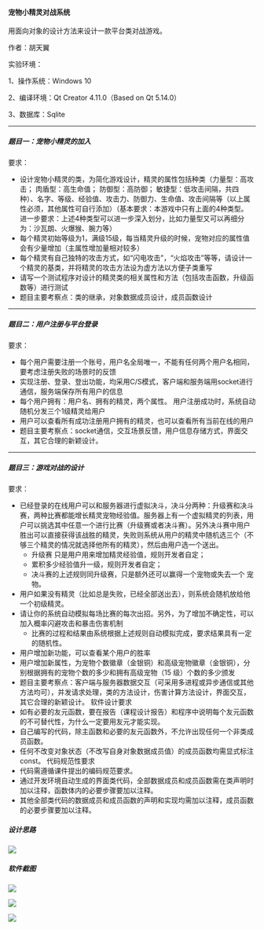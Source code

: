 #### 宠物小精灵对战系统

用面向对象的设计方法来设计一款平台类对战游戏。

作者：胡天翼

实验环境：

1、操作系统：Windows 10

2、编译环境：Qt Creator 4.11.0（Based on Qt 5.14.0）

3、数据库：Sqlite

---

##### 题目一：宠物小精灵的加入

要求：

- 设计宠物小精灵的类，为简化游戏设计，精灵的属性包括种类（力量型：高攻击； 肉盾型：高生命值； 防御型：高防御； 敏捷型：低攻击间隔，共四种）、名字、等级、经验值、攻击力、防御力、生命值、攻击间隔等（以上属性必须，其他属性可自行添加）（基本要求：本游戏中只有上面的4种类型。 进一步要求：上述4种类型可以进一步深入划分，比如力量型又可以再细分为：沙瓦朗、火爆猴、腕力等）
- 每个精灵初始等级为1，满级15级，每当精灵升级的时候，宠物对应的属性值会有少量增加（主属性增加量相对较多）
- 每个精灵有自己独特的攻击方式，如“闪电攻击”，“火焰攻击”等等，请设计一个精灵的基类，并将精灵的攻击方法设为虚方法以方便子类重写
- 请写一个测试程序对设计的精灵类的相关属性和方法（包括攻击函数，升级函数等）进行测试
- 题目主要考察点：类的继承，对象数据成员设计，成员函数设计

---

##### 题目二：用户注册与平台登录

要求：

- 每个用户需要注册一个账号，用户名全局唯一，不能有任何两个用户名相同，要考虑注册失败的场景时的反馈
- 实现注册、登录、登出功能，均采用C/S模式，客户端和服务端用socket进行通信，服务端保存所有用户的信息
- 每个用户拥有：用户名、拥有的精灵，两个属性。 用户注册成功时，系统自动随机分发三个1级精灵给用户
- 用户可以查看所有成功注册用户拥有的精灵，也可以查看所有当前在线的用户
- 题目主要考察点：socket通信，交互场景反馈，用户信息存储方式，界面交互，其它合理的新颖设计。

---

##### 题目三：游戏对战的设计

要求：

- 已经登录的在线用户可以和服务器进行虚拟决斗，决斗分两种：升级赛和决斗赛，两种比赛都能增长精灵宠物经验值。服务器上有一个虚拟精灵的列表，用户可以挑选其中任意一个进行比赛（升级赛或者决斗赛）。另外决斗赛中用户胜出可以直接获得该战胜的精灵，失败则系统从用户的精灵中随机选三个（不够三个精灵的情况就选择他所有的精灵），然后由用户选一个送出。
  - 升级赛 只是用户用来增加精灵经验值，规则开发者自定；
  - 累积多少经验值升一级，规则开发者自定；
  - 决斗赛的上述规则同升级赛，只是额外还可以赢得一个宠物或失去一个
  宠物。
- 用户如果没有精灵（比如总是失败，已经全部送出去），则系统会随机放给他一个初级精灵。
- 请让你的系统自动模拟每场比赛的每次出招。另外，为了增加不确定性，可以加入概率闪避攻击和暴击伤害机制
  - 比赛的过程和结果由系统根据上述规则自动模拟完成，要求结果具有一定的随机性。
- 用户增加新功能，可以查看某个用户的胜率
- 用户增加新属性，为宠物个数徽章（金银铜）和高级宠物徽章（金银铜），分别根据拥有的宠物个数的多少和拥有高级宠物（15 级）个数的多少颁发
- 题目主要考察点：客户端与服务器数据交互（可采用多进程或异步通信或其他方法均可），并发请求处理，类的方法设计，伤害计算方法设计，界面交互，其它合理的新颖设计。
  软件设计要求
- 如有必要的友元函数，要在报告（课程设计报告）和程序中说明每个友元函数的不可替代性，为什么一定要用友元才能实现。
- 自己编写的代码，除主函数和必要的友元函数外，不允许出现任何一个非类成员函数。
- 任何不改变对象状态（不改写自身对象数据成员值）的成员函数均需显式标注const。
  代码规范性要求
- 代码需遵循课件提出的编码规范要求。
- 通过开发环境自动生成的界面类代码，全部数据成员和成员函数需在类声明时加以注释，函数体内的必要步骤要加以注释。
- 其他全部类代码的数据成员和成员函数的声明和实现均需加以注释，成员函数的必要步骤要加以注释。

##### 设计思路

![](https://s2.loli.net/2022/02/07/Te3CIbldFExgM1G.png)

##### 软件截图

![](https://s2.loli.net/2022/02/07/BxDwMS7uesbAGCH.png)



![](https://s2.loli.net/2022/02/07/D63skOPhIqyEzov.png)



![](https://s2.loli.net/2022/02/07/YK4bn5TWuVONLFA.png)